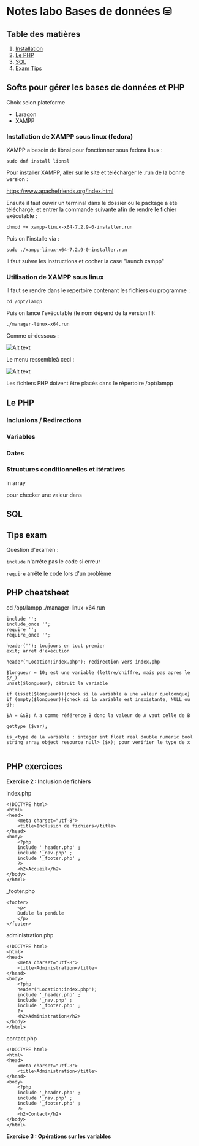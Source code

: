 # Notes labo Bases de données ⛁

## Table des matières

1. [Installation](#installation)
2. [Le PHP](#php)
3. [SQL](#sql)
4. [Exam Tips](#tips)

## Softs pour gérer les bases de données et PHP <a name="installation"></a>

Choix selon plateforme

* Laragon
* XAMPP

### Installation de XAMPP sous linux (fedora)

XAMPP a besoin de libnsl pour fonctionner sous fedora linux :

```
sudo dnf install libnsl
```

Pour installer XAMPP, aller sur le site et télécharger le .run de la bonne version :

https://www.apachefriends.org/index.html

Ensuite il faut ouvrir un terminal dans le dossier ou le package a été téléchargé, et entrer la commande suivante afin de rendre le fichier exécutable :
```
chmod +x xampp-linux-x64-7.2.9-0-installer.run
```

Puis on l'installe via :

```
sudo ./xampp-linux-x64-7.2.9-0-installer.run
```

Il faut suivre les instructions et cocher la case "launch xampp"


### Utilisation de XAMPP sous linux

Il faut se rendre dans le repertoire contenant les fichiers du programme :

```
cd /opt/lampp
```

Puis on lance l'exécutable (le nom dépend de la version!!!):

```
./manager-linux-x64.run
```

Comme ci-dessous :

![Alt text](<assets/images/Screenshot from 2023-10-10 15-15-13.png>)

Le menu ressembleà ceci :

![Alt text](<assets/images/Screenshot from 2023-10-10 15-15-22.png>)

Les fichiers PHP doivent être placés dans le répertoire /opt/lampp



## Le PHP <a name="php"></a>

### Inclusions / Redirections



### Variables

### Dates

### Structures conditionnelles et itératives

in array 

pour checker une valeur dans 

## SQL <a name="sql"></a>

## Tips exam <a name="tips"></a>

Question d'examen :

```ìnclude``` n'arrête pas le code si erreur

```require``` arrête le code lors d'un problème


## PHP cheatsheet

cd /opt/lampp
./manager-linux-x64.run
              
```
include '';
include_once '';
require '';
require_once '';

header(''); toujours en tout premier
exit; arret d'exécution

header('Location:index.php'); redirection vers index.php

$longueur = 10; est une variable (lettre/chiffre, mais pas apres le $/_)
unset($longueur); détruit la variable 

if (isset($longueur)){check si la variable a une valeur quelconque}
if (empty($longueur)){check si la variable est inexistante, NULL ou 0};

$A = &$B; A a comme référence B donc la valeur de A vaut celle de B

gettype ($var); 

is_<type de la variable : integer int float real double numeric bool string array object resource null> ($x); pour verifier le type de x


```

## PHP exercices

**Exercice 2 : Inclusion de fichiers**

index.php

```
<!DOCTYPE html>
<html>
<head>
    <meta charset="utf-8">
    <title>Inclusion de fichiers</title>
</head>
<body>
    <?php
    include '_header.php' ;
    include '_nav.php' ;
    include '_footer.php' ;
    ?>
    <h2>Accueil</h2>
</body>
</html>
```

_footer.php

```
<footer>
    <p>
    Dudule la pendule
    </p>
</footer>
```

administration.php

```
<!DOCTYPE html>
<html>
<head>
    <meta charset="utf-8">
    <title>Administration</title>
</head>
<body>
    <?php
    header('Location:index.php');
    include '_header.php' ;
    include '_nav.php' ;
    include '_footer.php' ;
    ?>
    <h2>Administration</h2>
</body>
</html>
```

contact.php

```
<!DOCTYPE html>
<html>
<head>
    <meta charset="utf-8">
    <title>Administration</title>
</head>
<body>
    <?php
    include '_header.php' ;
    include '_nav.php' ;
    include '_footer.php' ;
    ?>
    <h2>Contact</h2>
</body>
</html>
```

**Exercice 3 : Opérations sur les variables**